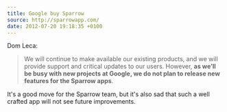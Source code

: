 ```yaml
---
title: Google buy Sparrow
source: http://sparrowapp.com/
date: 2012-07-20 19:18:35 +0100
---
```


Dom Leca:
> We will continue to make available our existing products,
  and we will provide support and critical updates to our
  users. However, **as we’ll be busy with new projects at
  Google, we do not plan to release new features for the
  Sparrow apps**.
  
It's a good move for the Sparrow team, but it's also sad that such a well crafted app will not see future improvements.
